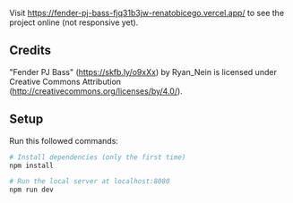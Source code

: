 Visit https://fender-pj-bass-fjq31b3jw-renatobicego.vercel.app/ to see the project online (not responsive yet).
## Credits
"Fender PJ Bass" (https://skfb.ly/o9xXx) by Ryan_Nein is licensed under Creative Commons Attribution (http://creativecommons.org/licenses/by/4.0/).

## Setup
Run this followed commands:

``` bash
# Install dependencies (only the first time)
npm install

# Run the local server at localhost:8080
npm run dev

